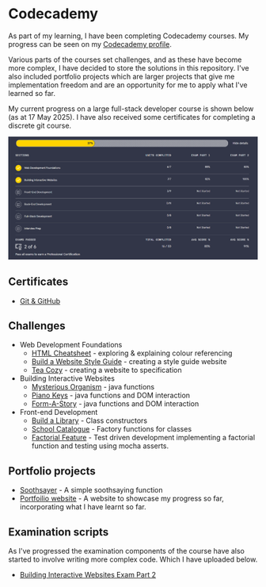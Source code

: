 # Codecademy

As part of my learning, I have been completing Codecademy courses. My progress can be seen on my [Codecademy profile](https://www.codecademy.com/profiles/Stev1202).

Various parts of the courses set challenges, and as these have become more complex, I have decided to store the solutions in this repository. I've also included portfolio projects which are larger projects that give me implementation freedom and are an opportunity for me to apply what I've learned so far. 

My current progress on a large full-stack developer course is shown below (as at 17 May 2025). I have also received some certificates for completing a discrete git course.

[![](./progress.png)](./progress.png)
## Certificates
* [Git & GitHub](https://www.codecademy.com/profiles/Stev1202/certificates/a8ab218d5950c29861635cc0bf12fd13)

## Challenges

* Web Development Foundations
    * [HTML Cheatsheet](https://github.com/stevhook/codecademy/tree/main/web-development-foundations/HTML-cheatsheet) - exploring & explaining colour referencing
    * [Build a Website Style Guide](https://github.com/stevhook/codecademy/tree/main/web-development-foundations/build-a-website-style-guide) - creating a style guide website
    * [Tea Cozy](https://github.com/stevhook/codecademy-challenges/tree/main/web-development-foundations/tea-cozy) - creating a website to specification
* Building Interactive Websites
    * [Mysterious Organism](https://github.com/stevhook/codecademy-challenges/tree/main/interactive-websites/mysterious-organism) - java functions
    * [Piano Keys](https://github.com/stevhook/codecademy-challenges/tree/main/interactive-websites/piano-keys) - java functions and DOM interaction
    * [Form-A-Story](https://github.com/stevhook/codecademy-challenges/tree/main/interactive-websites/form-a-story) - java functions and DOM interaction
* Front-end Development
  * [Build a Library](https://github.com/stevhook/codecademy-challenges/tree/main/front-end-development/build-a-library) - Class constructors
  * [School Catalogue](https://github.com/stevhook/codecademy-challenges/tree/main/front-end-development/school-catalogue) - Factory functions for classes 
  * [Factorial Feature](https://github.com/stevhook/codecademy-challenges/tree/main/front-end-development/factorial-feature)  - Test driven development implementing a factorial function and testing using mocha asserts.

## Portfolio projects

* [Soothsayer](https://github.com/stevhook/codecademy-challenges/tree/main/portfolio-projects/soothsayer) - A simple soothsaying function
* [Portfoilio website](https://github.com/stevhook/codecademy-challenges/tree/main/portfolio-projects/portfolio-website) - A website to showcase my progress so far, incorporating what I have learnt so far.

## Examination scripts
As I've progressed the examination components of the course have also started to involve writing more complex code. Which I have uploaded below.

* [Building Interactive Websites Exam Part 2](https://github.com/stevhook/codecademy-challenges/tree/main/examination-scripts/building-interactive-websites-exam-part-2)